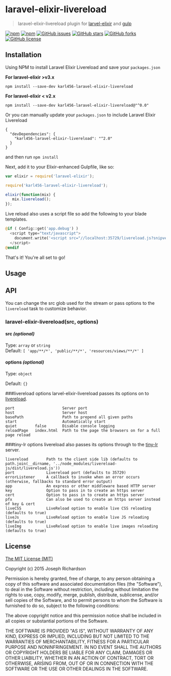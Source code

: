 # laravel-elixir-livereload
> laravel-elixir-livereload plugin for [larvel-elixir](https://github.com/laravel/elixir) and [gulp](https://github.com/wearefractal/gulp)

[![npm](https://img.shields.io/npm/v/laravel-elixir-livereload.svg)](https://www.npmjs.com/package/karl456-laravel-elixir-livereload)
[![npm](https://img.shields.io/npm/dm/laravel-elixir-livereload.svg)](https://www.npmjs.com/package/karl456-laravel-elixir-livereload)
[![GitHub issues](https://img.shields.io/github/issues/karl456-laravel-elixir-livereload.svg)](https://github.com/karl456/laravel-elixir-livereload/issues)
[![GitHub stars](https://img.shields.io/github/stars/karl456-laravel-elixir-livereload.svg)](https://github.com/karl456/laravel-elixir-livereload/stargazers)
[![GitHub forks](https://img.shields.io/github/forks/karl456-laravel-elixir-livereload.svg)](https://github.com/karl456/laravel-elixir-livereload/network)
[![GitHub license](https://img.shields.io/github/license/ehlovader/laravel-elixir-livereload.svg)](https://github.com/ehlovader/laravel-elixir-livereload)

## Installation

Using NPM to install Laravel Elixir Livereload and save your `packages.json`
 
**For laravel-elixir >v3.x**
```
npm install --save-dev karl456-laravel-elixir-livereload
```

**For laravel-elixir < v2.x**
```
npm install --save-dev karl456-laravel-elixir-livereload@"^0.0"
```

Or you can manually update your `packages.json` to include Laravel Elixir Livereload

```
{
  "devDependencies": {
    "karl456-laravel-elixir-livereload": "^2.0"
  }
}
```

and then run `npm install`

Next, add it to your Elixir-enhanced Gulpfile, like so:

```js
var elixir = require('laravel-elixir');

require('karl456-laravel-elixir-livereload');

elixir(function(mix) {
   mix.livereload();
});
```

Live reload also uses a script file so add the following to your blade templates.

```php
@if ( Config::get('app.debug') )
  <script type="text/javascript">
    document.write('<script src="//localhost:35729/livereload.js?snipver=1" type="text/javascript"><\/script>')
  </script>
@endif
```

That's it! You're all set to go!

## Usage


## API

You can change the src glob used for the stream or pass options to the `livereload` task to customize behavior.

### laravel-elixir-livereload(src, options)

#### src _(optional)_
Type: `array` or `string`  
Default: `[
              'app/**/*',
              'public/**/*',
              'resources/views/**/*'
          ]`

#### options _(optional)_
Type: `object`

Default: `{}`

###livereload options
larvel-elixir-livereload passes its options on to [livereload](https://github.com/vohof/gulp-livereload).

```
port                     Server port
host                     Server host
basePath                 Path to prepend all given paths
start                    Automatically start
quiet        false       Disable console logging
reloadPage   index.html  Path to the page the browsers on for a full page reload
```

###tiny-lr options
livereload also passes its options through to the [tiny-lr](https://github.com/mklabs/tiny-lr) server.

```
livereload        Path to the client side lib (defaults to path.join(__dirname, '../node_modules/livereload-js/dist/livereload.js'))
port              Livereload port (defaults to 35729)
errorListener     A callback to invoke when an error occurs (otherwise, fallbacks to standard error output)
app               An express or other middleware based HTTP server
key               Option to pass in to create an https server
cert              Option to pass in to create an https server
pfx               Can also be used to create an https server instead of key & cert
liveCSS           LiveReload option to enable live CSS reloading (defaults to true)
liveJs            LiveReload option to enable live JS reloading (defaults to true)
liveImg           LiveReload option to enable live images reloading (defaults to true)
```

## License

[The MIT License (MIT)](http://en.wikipedia.org/wiki/MIT_License)

Copyright (c) 2015 Joseph Richardson

Permission is hereby granted, free of charge, to any person obtaining a copy of this software and associated documentation files (the "Software"), to deal in the Software without restriction, including without limitation the rights to use, copy, modify, merge, publish, distribute, sublicense, and/or sell copies of the Software, and to permit persons to whom the Software is furnished to do so, subject to the following conditions:

The above copyright notice and this permission notice shall be included in all copies or substantial portions of the Software.

THE SOFTWARE IS PROVIDED "AS IS", WITHOUT WARRANTY OF ANY KIND, EXPRESS OR IMPLIED, INCLUDING BUT NOT LIMITED TO THE WARRANTIES OF MERCHANTABILITY, FITNESS FOR A PARTICULAR PURPOSE AND NONINFRINGEMENT. IN NO EVENT SHALL THE AUTHORS OR COPYRIGHT HOLDERS BE LIABLE FOR ANY CLAIM, DAMAGES OR OTHER LIABILITY, WHETHER IN AN ACTION OF CONTRACT, TORT OR OTHERWISE, ARISING FROM, OUT OF OR IN CONNECTION WITH THE SOFTWARE OR THE USE OR OTHER DEALINGS IN THE SOFTWARE.


